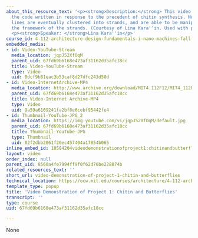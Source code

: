 ```yaml
---
about_this_resource_text: '<p><strong>Description:</strong> This video demonstrates
  the code written in response to the precedent of chitin synthesis. Nodes and connecting
  lines are eventually clustered into strands, and are able to be manipulated within
  the framework of the strands. (Courtesy of Lina Kara''in. Used with permission.)</p>
  <p><strong>Speaker: </strong>Lina Kara''in</p>'
course_id: 4-112-architecture-design-fundamentals-i-nano-machines-fall-2012
embedded_media:
- id: Video-YouTube-Stream
  media_location: jqpJ52XfOqM
  parent_uid: 67fd69b6168e473af31162d35afc18cc
  title: Video-YouTube-Stream
  type: Video
  uid: 0dcf9b81eac3b53caf8d27dfc243d50d
- id: Video-InternetArchive-MP4
  media_location: http://www.archive.org/download/MIT4.112F12/MIT4_112F12_Video_Ex1_LK_300k.mp4
  parent_uid: 67fd69b6168e473af31162d35afc18cc
  title: Video-Internet Archive-MP4
  type: Video
  uid: 9a59a6109241fa2bf8e6cebf95442fe4
- id: Thumbnail-YouTube-JPG_2
  media_location: https://img.youtube.com/vi/jqpJ52XfOqM/default.jpg
  parent_uid: 67fd69b6168e473af31162d35afc18cc
  title: Thumbnail-YouTube-JPG
  type: Thumbnail
  uid: 02f2dbb2061f20ec457404a17854b065
inline_embed_id: 10584204videodemonstrationofproject1:chitinandbutterflies8438910
layout: video
order_index: null
parent_uid: 8560a4fe7994ff9f0f62d76be228874b
related_resources_text: ''
short_url: video-demonstration-of-project-1-chitin-and-butterflies
technical_location: https://ocw.mit.edu/courses/architecture/4-112-architecture-design-fundamentals-i-nano-machines-fall-2012/projects/video-demonstration-of-project-1-chitin-and-butterflies
template_type: popup
title: 'Video Demonstration of Project 1: Chitin and Butterflies'
transcript: ''
type: course
uid: 67fd69b6168e473af31162d35afc18cc

---
```

None